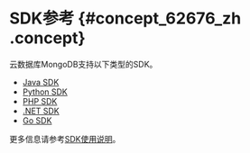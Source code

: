 # SDK参考 {#concept_62676_zh .concept}

云数据库MongoDB支持以下类型的SDK。

-   [Java SDK](https://developer.aliyun.com/tools/sdk#/java) 
-   [Python SDK](https://developer.aliyun.com/tools/sdk#/python)
-   [PHP SDK](https://developer.aliyun.com/tools/sdk#/php)
-   [.NET SDK](https://developer.aliyun.com/tools/sdk#/dotnet)
-   [Go SDK](https://developer.aliyun.com/tools/sdk#/go)

更多信息请参考[SDK使用说明](https://developer.aliyun.com/sdk)。

